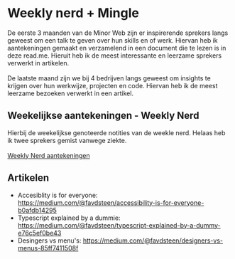 # Weekly nerd + Mingle 
De eerste 3 maanden van de Minor Web zijn er inspirerende sprekers langs geweest om een talk te geven over hun skills en of werk. Hiervan heb ik aantekeningen gemaakt en verzamelend in een document die te lezen is in deze read.me. Hieruit heb ik de meest interessante en leerzame sprekers verwerkt in artikelen. <br><br>
De laatste maand zijn we bij 4 bedrijven langs geweest om insights te krijgen over hun werkwijze, projecten en code. Hiervan heb ik de meest leerzame bezoeken verwerkt in een artikel.

## Weekelijkse aantekeningen - Weekly Nerd
Hierbij de weekelijkse genoteerde notities van de weekle nerd. Helaas heb ik twee sprekers gemist vanwege ziekte. <br><br> 
[Weekly Nerd aantekeningen](https://docs.google.com/document/d/1RU56MhZNsrkeDar-fLPczunVpDIFrrlYvt2_ni0MPe4/edit?usp=sharing)

## Artikelen 
* Accesiblity is for everyone: https://medium.com/@favdsteen/accessibility-is-for-everyone-b0afdb14295
* Typescript explained by a dummie: https://medium.com/@favdsteen/typescript-explained-by-a-dummy-e76c5ef0be43
* Desingers vs menu's: https://medium.com/@favdsteen/designers-vs-menus-85ff7411508f


